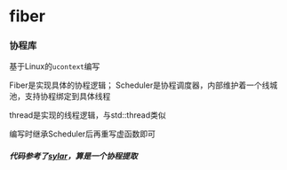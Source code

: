 # fiber
### 协程库

基于Linux的`ucontext`编写

Fiber是实现具体的协程逻辑；
Scheduler是协程调度器，内部维护着一个线城池，支持协程绑定到具体线程

thread是实现的线程逻辑，与std::thread类似

编写时继承Scheduler后再重写虚函数即可

##### 代码参考了[sylar](https://github.com/sylar-yin/sylar)，算是一个协程提取
